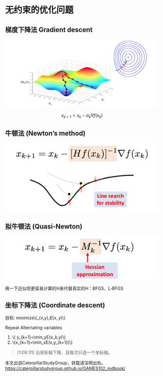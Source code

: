 # 无约束的优化问题    

## 梯度下降法 Gradient descent   

![](../assets/优化10.png)   

$$
x_{k+1}=x_k-\alpha _k\nabla f(x_k)
$$

## 牛顿法 (Newton’s method)    

![](../assets/优化11.png)   


## 拟牛顿法 (Quasi‐Newton)    

![](../assets/优化12.png)   

用一下近似但更容易计算的H来代替真实的H：BFGS、L‐BFGS    

## 坐标下降法 (Coordinate descent)    

目标: minimize\\(_{x,y},𝐸(𝑥, 𝑦)\\)     

Repeat Alternating variables    
1. \\( y_{k+1}=\min_yE(x_k,y)\\)  
2. \\(x_{k+1}=\min_xE(x,y_{k+1})\\)    

> [1:09:31] 沿坐标轴下降，且每次只选一个坐标轴。      

本文出自CaterpillarStudyGroup，转载请注明出处。
https://caterpillarstudygroup.github.io/GAMES102_mdbook/  

